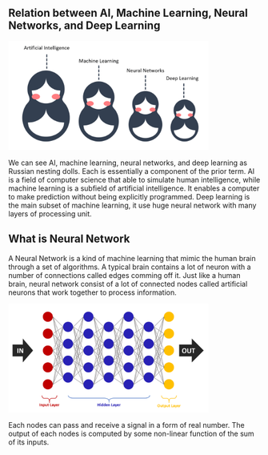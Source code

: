 ## Relation between AI, Machine Learning, Neural Networks, and Deep Learning

<img src="source/(w5)RussianDolls.png" alt="Russian Dolls" title="Russian Dolls" width="400">

We can see AI, machine learning, neural networks, and deep learning as Russian nesting dolls. Each is essentially a component of the prior term. AI is a field of computer science that able to simulate human intelligence, while machine learning is a subfield of artificial intelligence. It enables a computer to make prediction without being explicitly programmed. Deep learning is the main subset of machine learning, it use huge neural network with many layers of processing unit.

## What is Neural Network
A Neural Network is a kind of machine learning that mimic the human brain through a set of algorithms. A typical brain contains a lot of neuron with a number of connections called edges comming off it. Just like a human brain, neural network consist of a lot of connected nodes called artificial neurons that work together to process information.

<img src="source/(w5)NeuralNetwork.png" alt="Neural Network" title="Neural Network" width="400">

Each nodes can pass and receive a signal in a form of real number. The output of each nodes is computed by some non-linear function of the sum of its inputs.
